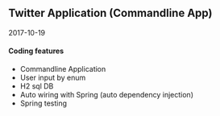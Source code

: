 ## Twitter Application (Commandline App)

2017-10-19

#### Coding features
* Commandline Application
* User input by enum
* H2 sql DB
* Auto wiring with Spring (auto dependency injection)
* Spring testing
